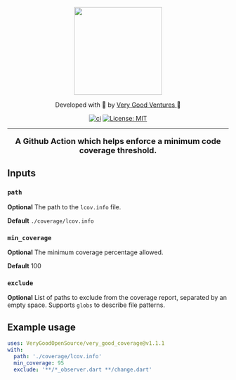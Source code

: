 <p align="center">
  <a alt="Very Good Ventures" href="https://verygood.ventures">
    <img height=200 src="./assets/logo.png"/>
  </a>
</p>

<p align="center">
  Developed with 💙 by 
  <a alt="Very Good Ventures" href="https://verygood.ventures">
    Very Good Ventures
  </a>
   🦄
</p>

<p align="center">
<a href="https://github.com/VeryGoodOpenSource/very_good_coverage/actions"><img src="https://github.com/VeryGoodOpenSource/very_good_coverage/workflows/ci/badge.svg" alt="ci"></a>
<a href="https://opensource.org/licenses/MIT"><img src="https://img.shields.io/badge/license-MIT-blue.svg" alt="License: MIT"></a>
</p>

---

<p align="center" style="font-size: 18px">
  <b>A Github Action which helps enforce a minimum code coverage threshold.</b>
</p>

## Inputs

### `path`

**Optional** The path to the `lcov.info` file.

**Default** `./coverage/lcov.info`

### `min_coverage`

**Optional** The minimum coverage percentage allowed.

**Default** 100

### `exclude`

**Optional** List of paths to exclude from the coverage report, separated by an empty space. Supports `globs` to describe file patterns.

## Example usage

```yaml
uses: VeryGoodOpenSource/very_good_coverage@v1.1.1
with:
  path: './coverage/lcov.info'
  min_coverage: 95
  exclude: '**/*_observer.dart **/change.dart'
```
